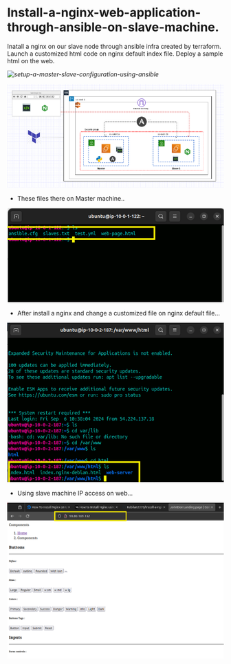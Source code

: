 # Install-a-nginx-web-application-through-ansible-on-slave-machine.
Inatall a nginx on our slave node through ansible infra created by terraform.
Launch a customized html code on nginx default index file. Deploy a sample html on the web.

*![setup-a-master-slave-configuration-using-ansible](https://github.com/Kabilan2370/setup-a-master-slave-configuration-using-ansible)*

![image](NginxArchi.png)

- These files there on Master machine..

![image](./sample/1.png)

- After install a nginx and change a customized file on nginx default file...

![image](./sample/2.png)

- Using slave machine IP access on web...

![image](./sample/4.png)


